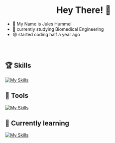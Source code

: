 # <h1 align = center>Hey There! 👋 </h1>

- 👋 My Name is Jules Hummel
- 👀 currently studying Biomedical Engineering
- 😄 started coding half a year ago
  

<br></br>


## 🏆 Skills


[![My Skills](https://skillicons.dev/icons?i=html,css,cs,py,qt,bash)](https://skillicons.dev)


## 🧰 Tools

[![My Skills](https://skillicons.dev/icons?i=obsidian,ubuntu,vscode,windows)](https://skillicons.dev)


## 🧰 Currently learning


[![My Skills](https://skillicons.dev/icons?i=git,nix)](https://skillicons.dev)
  

<!---
JuleeC/JuleeC is a ✨ special ✨ repository because its `README.md` (this file) appears on your GitHub profile.
You can click the Preview link to take a look at your changes.
--->
